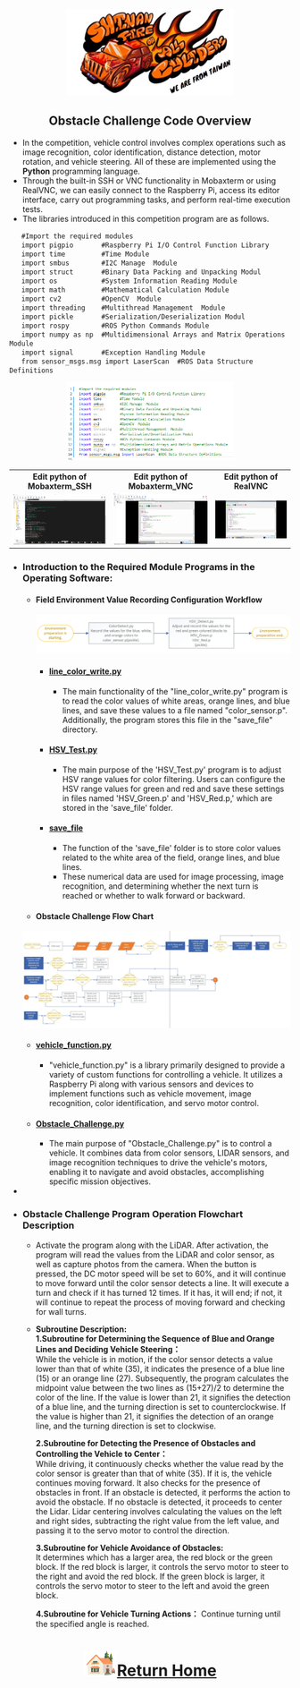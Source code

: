 <div align="center"><img src="../../../other/img/logo.png" width="300" alt=" logo"></div>

## <div align="center">Obstacle Challenge Code Overview</div>
 - In the competition, vehicle control involves complex operations such as image recognition, color identification, distance detection, motor rotation, and vehicle steering. All of these are implemented using the __Python__ programming language.
 - Through the built-in SSH or VNC functionality in Mobaxterm or using RealVNC, we can easily connect to the Raspberry Pi, access its editor interface, carry out programming tasks, and perform real-time execution tests.
 - The libraries introduced in this competition program are as follows.
 
```
   #Import the required modules
   import pigpio       #Raspberry Pi I/O Control Function Library
   import time         #Time Module
   import smbus        #I2C Manage  Module
   import struct       #Binary Data Packing and Unpacking Modul
   import os           #System Information Reading Module 
   import math         #Mathematical Calculation Module
   import cv2          #OpenCV  Module
   import threading    #Multithread Management  Module
   import pickle       #Serialization/Deserialization Modul
   import rospy        #ROS Python Commands Module
   import numpy as np  #Multidimensional Arrays and Matrix Operations Module
   import signal       #Exception Handling Module
   from sensor_msgs.msg import LaserScan  #ROS Data Structure Definitions
```
<div align="center">
<img src="../img/modles.png" width="300" alt="Mobaxterm_SSH_python">
</div>
 <table>
 <tr align="center">
 <th> Edit python of  Mobaxterm_SSH  
 </th>
 <th> Edit python of  Mobaxterm_VNC
 </th>
 <th>Edit python of RealVNC
 </th>
 </tr>
 <tr align="center" > 
 <td><img src="../img/Mobaxterm_SSH_python.png" width="300" alt="Mobaxterm_SSH_python"> </td>
 <td><img src="../img/Mobaxterm_VNC_python.png" width="300" alt="Mobaxterm_VNC_python"> </td>
 <td><img src="../img/realVNC_python.png" width="300" alt="realVNC_python"> </td>
 </tr>
 </table>
 </div>
 
 - ### Introduction to the Required Module Programs in the Operating Software:
   - #### Field Environment Value Recording Configuration Workflow
     ![Field Environment Value Recording Configuration Workflow](../../System_Platform_Software/img/setup_recode.png)
     - #### [line_color_write.py](./line_color_write.py)
       - The main functionality of the "line_color_write.py" program is to read the color values of white areas, orange lines, and blue lines, and save these values to a file named "color_sensor.p". Additionally, the program stores this file in the "save_file" directory.       
       
     - #### [HSV_Test.py](./HSV_Test.py)
       - The main purpose of the 'HSV_Test.py' program is to adjust HSV range values for color filtering. Users can configure the HSV range values for green and red and save these settings in files named 'HSV_Green.p' and 'HSV_Red.p,' which are stored in the 'save_file' folder.

     - #### [save_file](./save_file)
       - The function of the 'save_file' folder is to store color values related to the white area of the field, orange lines, and blue lines.
       - These numerical data are used for image processing, image recognition, and determining whether the next turn is reached or whether to walk forward or backward.

      
    - #### Obstacle Challenge Flow Chart
     ![flowchart_obstacle](../img/obstacle_img.jpg)

    - #### [vehicle_function.py](./vehicle_function.py)
      - "vehicle_function.py" is a library primarily designed to provide a variety of custom functions for controlling a vehicle. It utilizes a Raspberry Pi along with various sensors and devices to implement functions such as vehicle movement, image recognition, color identification, and servo motor control.  
  
    - #### [Obstacle_Challenge.py](./Obstacle_Challenge.py)  
      - The main purpose of "Obstacle_Challenge.py" is to control a vehicle. It combines data from color sensors, LIDAR sensors, and image recognition techniques to drive the vehicle's motors, enabling it to navigate and avoid obstacles, accomplishing specific mission objectives.  
  - 
- ### Obstacle Challenge Program Operation Flowchart Description
  - Activate the program along with the LiDAR. After activation, the program will read the values from the LiDAR and color sensor, as well as capture photos from the camera. When the button is pressed, the DC motor speed will be set to 60%, and it will continue to move forward until the color sensor detects a line. It will execute a turn and check if it has turned 12 times. If it has, it will end; if not, it will continue to repeat the process of moving forward and checking for wall turns.  
  - __Subroutine Description:__   
    __1.Subroutine for Determining the Sequence of Blue and Orange Lines and Deciding Vehicle Steering：__    
    While the vehicle is in motion, if the color sensor detects a value lower than that of white (35), it indicates the presence of a blue line (15) or an orange line (27). Subsequently, the program calculates the midpoint value between the two lines as (15+27)/2 to determine the color of the line. If the value is lower than 21, it signifies the detection of a blue line, and the turning direction is set to counterclockwise. If the value is higher than 21, it signifies the detection of an orange line, and the turning direction is set to clockwise.
    
    __2.Subroutine for Detecting the Presence of Obstacles and Controlling the Vehicle to Center：__    
   While driving, it continuously checks whether the value read by the color sensor is greater than that of white (35). If it is, the vehicle continues moving forward. It also checks for the presence of obstacles in front. If an obstacle is detected, it performs the action to avoid the obstacle. If no obstacle is detected, it proceeds to center the Lidar. Lidar centering involves calculating the values on the left and right sides, subtracting the right value from the left value, and passing it to the servo motor to control the direction.

    __3.Subroutine for Vehicle Avoidance of Obstacles:__  
    It determines which has a larger area, the red block or the green block. If the red block is larger, it controls the servo motor to steer to the right and avoid the red block. If the green block is larger, it controls the servo motor to steer to the left and avoid the green block.
    
    __4.Subroutine for Vehicle Turning Actions：__ Continue turning until the specified angle is reached.
    
# <div align="center">![HOME](../../../other/img/Home.png)[Return Home](../../../)</div>  
